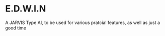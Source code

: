 # E.D.W.I.N
A JARVIS Type AI, to be used for various pratcial features, as well as just a good time
